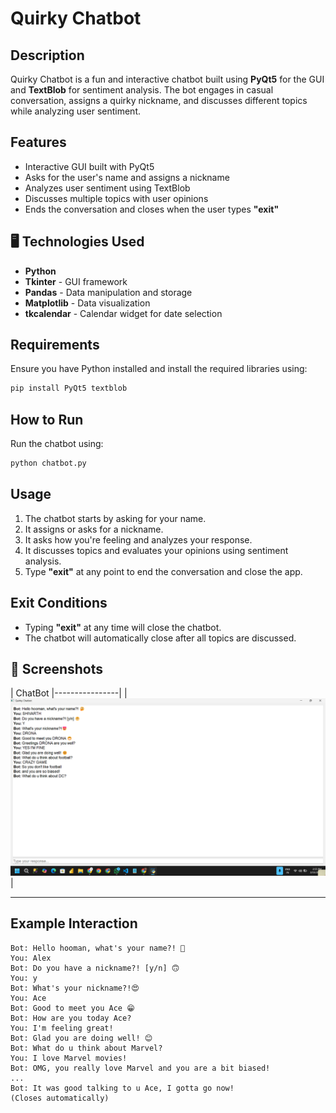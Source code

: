 # Quirky Chatbot

## Description
Quirky Chatbot is a fun and interactive chatbot built using **PyQt5** for the GUI and **TextBlob** for sentiment analysis. The bot engages in casual conversation, assigns a quirky nickname, and discusses different topics while analyzing user sentiment.

## Features
- Interactive GUI built with PyQt5
- Asks for the user's name and assigns a nickname
- Analyzes user sentiment using TextBlob
- Discusses multiple topics with user opinions
- Ends the conversation and closes when the user types **"exit"**

## 🖥️ Technologies Used

- **Python** 
- **Tkinter** - GUI framework
- **Pandas** - Data manipulation and storage
- **Matplotlib** - Data visualization
- **tkcalendar** - Calendar widget for date selection

## Requirements
Ensure you have Python installed and install the required libraries using:

```sh
pip install PyQt5 textblob
```

## How to Run
Run the chatbot using:

```sh
python chatbot.py
```

## Usage
1. The chatbot starts by asking for your name.
2. It assigns or asks for a nickname.
3. It asks how you're feeling and analyzes your response.
4. It discusses topics and evaluates your opinions using sentiment analysis.
5. Type **"exit"** at any point to end the conversation and close the app.

## Exit Conditions
- Typing **"exit"** at any time will close the chatbot.
- The chatbot will automatically close after all topics are discussed.

## 📸 Screenshots

| ChatBot  |----------------|
| ![dashboard](./Screenshot%20(149).png) | 

---
## Example Interaction
```
Bot: Hello hooman, what's your name?! 🤔
You: Alex
Bot: Do you have a nickname?! [y/n] 🙃
You: y
Bot: What's your nickname?!😍
You: Ace
Bot: Good to meet you Ace 😁
Bot: How are you today Ace?
You: I'm feeling great!
Bot: Glad you are doing well! 😊
Bot: What do u think about Marvel?
You: I love Marvel movies!
Bot: OMG, you really love Marvel and you are a bit biased!
...
Bot: It was good talking to u Ace, I gotta go now!
(Closes automatically)
```

